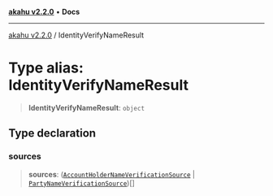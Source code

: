 [**akahu v2.2.0**](../README.md) • **Docs**

***

[akahu v2.2.0](../README.md) / IdentityVerifyNameResult

# Type alias: IdentityVerifyNameResult

> **IdentityVerifyNameResult**: `object`

## Type declaration

### sources

> **sources**: ([`AccountHolderNameVerificationSource`](AccountHolderNameVerificationSource.md) \| [`PartyNameVerificationSource`](PartyNameVerificationSource.md))[]
